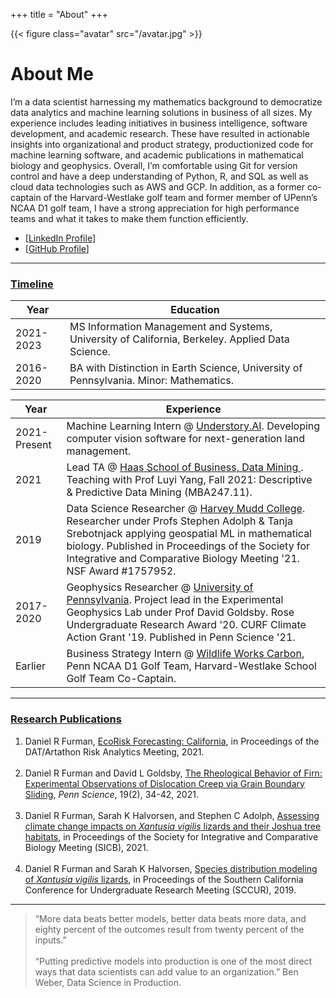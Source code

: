 +++
title = "About"
+++

{{< figure class="avatar" src="/avatar.jpg" >}}

# About Me

I’m a data scientist harnessing my mathematics background to democratize data analytics and machine learning solutions in business of all sizes. My experience includes leading initiatives in business intelligence, software development, and academic research. These have resulted in actionable insights into organizational and product strategy, productionized code for machine learning software, and academic publications in mathematical biology and geophysics. Overall, I’m comfortable using Git for version control and have a deep understanding of Python, R, and SQL as well as cloud data technologies such as AWS and GCP. In addition, as a former co-captain of the Harvard-Westlake golf team and former member of UPenn’s NCAA D1 golf team, I have a strong appreciation for high performance teams and what it takes to make them function efficiently. 

* [[LinkedIn Profile](https://www.linkedin.com/in/daniel-ryan-furman/)]
* [[GitHub Profile](https://github.com/daniel-furman)]

---

### <ins>Timeline</ins>

Year | Education
-----|-------
2021-2023 | MS Information Management and Systems, University of California, Berkeley. Applied Data Science. 
2016-2020 | BA with Distinction in Earth Science, University of Pennsylvania. Minor: Mathematics.

Year | Experience
-----|-------
2021-Present | Machine Learning Intern @ <a href="https://www.comon.solutions" target="_blank" rel="noopener noreferrer">Understory.AI</a>. Developing computer vision software for next-generation land management. 
2021 | Lead TA @ <a href="https://daniel-furman.github.io/research-outputs/Syllabus_MBA247.pdf" target="_blank" rel="noopener noreferrer">Haas School of Business, Data Mining </a>. Teaching with Prof Luyi Yang, Fall 2021: Descriptive & Predictive Data Mining (MBA247.11). 
2019 | Data Science Researcher @ <a href="https://www.nsf.gov/awardsearch/showAward?AWD_ID=1757952" target="_blank" rel="noopener noreferrer">Harvey Mudd College</a>. Researcher under Profs Stephen Adolph & Tanja Srebotnjack applying geospatial ML in mathematical biology. Published in Proceedings of the Society for Integrative and Comparative Biology Meeting '21. NSF Award #1757952. 
2017-2020 | Geophysics Researcher @ <a href="https://web.sas.upenn.edu/dgoldsby/" target="_blank" rel="noopener noreferrer">University of Pennsylvania</a>. Project lead in the Experimental Geophysics Lab under Prof David Goldsby. Rose Undergraduate Research Award '20. CURF Climate Action Grant '19. Published in Penn Science '21.
Earlier | Business Strategy Intern @ <a href="https://www.wildlifeworks.com" target="_blank" rel="noopener noreferrer">Wildlife Works Carbon</a>, Penn NCAA D1 Golf Team, Harvard-Westlake School Golf Team Co-Captain. 

---

### <ins>Research Publications</ins>

1. Daniel R Furman,  [EcoRisk Forecasting: California](https://datartathon.com/projects/2021-daniel-ecorisk-california), in Proceedings of the DAT/Artathon Risk Analytics Meeting, 2021. <br><br>
2. Daniel R Furman and David L Goldsby, [The Rheological Behavior of Firn: Experimental Observations of Dislocation Creep via Grain Boundary Sliding](https://daniel-furman.github.io//research-outputs/Furman-and-Goldsby-2021.pdf), *Penn Science*, 19(2), 34-42, 2021. <br><br>
3. Daniel R Furman, Sarah K Halvorsen, and Stephen C Adolph, [Assessing climate change impacts on *Xantusia vigilis* lizards and their Joshua tree habitats](https://daniel-furman.github.io//research-outputs/SICB-poster-final.jpg), in Proceedings of the Society for Integrative and Comparative Biology Meeting (SICB), 2021. <br><br>
4. Daniel R Furman and Sarah K Halvorsen, [Species distribution modeling of *Xantusia vigilis* lizards](https://daniel-furman.github.io//research-outputs/SCCUR-2019-presentation.pdf), in Proceedings of the Southern California Conference for Undergraduate Research Meeting (SCCUR), 2019. <br>

---

> “More data beats better models, better data beats more data, and eighty percent of the outcomes result from twenty percent of the inputs.” <br><br>
> “Putting predictive models into production is one of the most direct ways that data scientists can add value to an organization.” Ben Weber, Data Science in Production.
